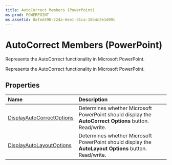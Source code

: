 ```yaml
---
title: AutoCorrect Members (PowerPoint)
ms.prod: POWERPOINT
ms.assetid: 8afed490-224a-6ee1-31ca-18b4c3e1d09c
---
```



# AutoCorrect Members (PowerPoint)
Represents the AutoCorrect functionality in Microsoft PowerPoint.

Represents the AutoCorrect functionality in Microsoft PowerPoint.


## Properties



|**Name**|**Description**|
|:-----|:-----|
|[DisplayAutoCorrectOptions](autocorrect-displayautocorrectoptions-property-powerpoint.md)|Determines whether Microsoft PowerPoint should display the  **AutoCorrect Options** button. Read/write.|
|[DisplayAutoLayoutOptions](autocorrect-displayautolayoutoptions-property-powerpoint.md)|Determines whether Microsoft PowerPoint should display the  **AutoLayout Options** button. Read/write.|

